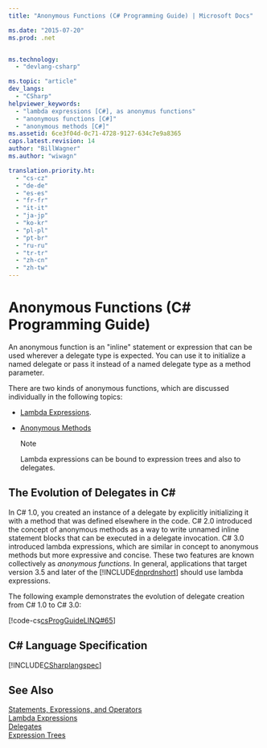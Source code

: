 ```yaml
---
title: "Anonymous Functions (C# Programming Guide) | Microsoft Docs"

ms.date: "2015-07-20"
ms.prod: .net


ms.technology: 
  - "devlang-csharp"

ms.topic: "article"
dev_langs: 
  - "CSharp"
helpviewer_keywords: 
  - "lambda expressions [C#], as anonymus functions"
  - "anonymous functions [C#]"
  - "anonymous methods [C#]"
ms.assetid: 6ce3f04d-0c71-4728-9127-634c7e9a8365
caps.latest.revision: 14
author: "BillWagner"
ms.author: "wiwagn"

translation.priority.ht: 
  - "cs-cz"
  - "de-de"
  - "es-es"
  - "fr-fr"
  - "it-it"
  - "ja-jp"
  - "ko-kr"
  - "pl-pl"
  - "pt-br"
  - "ru-ru"
  - "tr-tr"
  - "zh-cn"
  - "zh-tw"
---
```

# Anonymous Functions (C# Programming Guide)
An anonymous function is an "inline" statement or expression that can be used wherever a delegate type is expected. You can use it to initialize a named delegate or pass it instead of a named delegate type as a method parameter.  
  
 There are two kinds of anonymous functions, which are discussed individually in the following topics:  
  
-   [Lambda Expressions](../../../csharp/programming-guide/statements-expressions-operators/lambda-expressions.md).  
  
-   [Anonymous Methods](../../../csharp/programming-guide/statements-expressions-operators/anonymous-methods.md)  
  
    > [!NOTE]
    >  Lambda expressions can be bound to expression trees and also to delegates.  
  
## The Evolution of Delegates in C#  
 In C# 1.0, you created an instance of a delegate by explicitly initializing it with a method that was defined elsewhere in the code. C# 2.0 introduced the concept of anonymous methods as a way to write unnamed inline statement blocks that can be executed in a delegate invocation. C# 3.0 introduced lambda expressions, which are similar in concept to anonymous methods but more expressive and concise. These two features are known collectively as *anonymous functions*. In general, applications that target version 3.5 and later of the [!INCLUDE[dnprdnshort](../../../csharp/getting-started/includes/dnprdnshort_md.md)] should use lambda expressions.  
  
 The following example demonstrates the evolution of delegate creation from C# 1.0 to C# 3.0:  
  
 [!code-cs[csProgGuideLINQ#65](../../../csharp/programming-guide/arrays/codesnippet/CSharp/anonymous-functions_1.cs)]  
  
## C# Language Specification  
 [!INCLUDE[CSharplangspec](../../../csharp/language-reference/keywords/includes/csharplangspec_md.md)]  
  
## See Also  
 [Statements, Expressions, and Operators](../../../csharp/programming-guide/statements-expressions-operators/index.md)   
 [Lambda Expressions](../../../csharp/programming-guide/statements-expressions-operators/lambda-expressions.md)   
 [Delegates](../../../csharp/programming-guide/delegates/index.md)   
 [Expression Trees](http://msdn.microsoft.com/library/fb1d3ed8-d5b0-4211-a71f-dd271529294b)